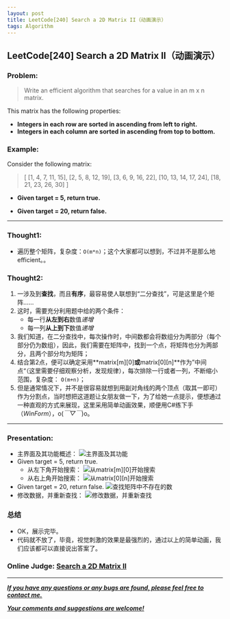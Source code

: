 ```yaml
---
layout: post
title: LeetCode[240] Search a 2D Matrix II（动画演示）
tags: Algorithm
---
```

## LeetCode[240] Search a 2D Matrix II（动画演示）
### Problem:

> Write an efficient algorithm that searches for a value in an m x n matrix.

This matrix has the following properties:

- **Integers in each row are sorted in ascending from left to right.**
- **Integers in each column are sorted in ascending from top to bottom.**

### Example:
Consider the following matrix:
>[
  [1,   4,  7, 11, 15],
  [2,   5,  8, 12, 19],
  [3,   6,  9, 16, 22],
  [10, 13, 14, 17, 24],
  [18, 21, 23, 26, 30]
]

- **Given target = 5, return true.**

- **Given target = 20, return false.**

-------------------
### Thought1:
- 遍历整个矩阵，复杂度：`O(m*n)`；这个大家都可以想到，不过并不是那么地efficient。。

### Thought2:
1. 一涉及到**查找**，而且**有序**，最容易使人联想到“二分查找”，可是这里是个矩阵……
2. 这时，需要充分利用题中给的两个条件：
	- 每一行**从左到右**数值*递增*
	- 每一列**从上到下**数值*递增*
3. 我们知道，在二分查找中，每次操作时，中间数都会将数组分为两部分（每个部分仍为数组），因此，我们需要在矩阵中，找到一个点，将矩阵也分为两部分，且两个部分均为矩阵；
4. 结合第2点，便可以确定采用**matrix[m][0]**或**matrix[0][n]**作为”中间点“（这里需要仔细观察分析，发现规律），每次排除一行或者一列，不断缩小范围，复杂度： `O(m+n)`；
5. 但是通常情况下，并不是很容易就想到用副对角线的两个顶点（取其一即可）作为分割点，当时想把这道题让女朋友做一下，为了给她一点提示，便想通过一种直观的方式来展现，这里采用简单动画效果，顺便用C#练下手（*WinForm*），o(*￣▽￣*)o。

-------------------

### Presentation:
- 主界面及其功能概述：
![主界面及其功能](http://img.blog.csdn.net/20160820103837563)
- Given target = 5, return true.
	- 从左下角开始搜索：
![从matrix[m][0]开始搜索](http://img.blog.csdn.net/20160820103913188)
	- 从右上角开始搜索：
![从matrix[0][n]开始搜索](http://img.blog.csdn.net/20160820104106484)
- Given target = 20, return false.
![查找矩阵中不存在的数](http://img.blog.csdn.net/20160820104209297)
- 修改数据，并重新查找：
![修改数据，并重新查找](http://img.blog.csdn.net/20160820104244564)

### 总结
- OK，展示完毕。
- 代码就不放了，毕竟，视觉刺激的效果是最强烈的，通过以上的简单动画，我们应该都可以直接说出答案了。

### Online Judge: <a href="https://leetcode.com/problems/search-a-2d-matrix-ii/" target="blank"> Search a 2D Matrix II

---
***If you have any questions or any bugs are found, please feel free to contact me.***

***Your comments and suggestions are welcome!***